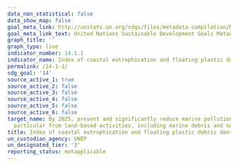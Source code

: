 ```yaml
---
data_non_statistical: false
data_show_map: false
goal_meta_link: http://unstats.un.org/sdgs/files/metadata-compilation/Metadata-Goal-14.pdf
goal_meta_link_text: United Nations Sustainable Development Goals Metadata (pdf 288kB)
graph_title: ''
graph_type: line
indicator_number: 14.1.1
indicator_name: Index of coastal eutrophication and floating plastic debris density
permalink: /14-1-1/
sdg_goal: '14'
source_active_1: true
source_active_2: false
source_active_3: false
source_active_4: false
source_active_5: false
source_active_6: false
target_name: By 2025, prevent and significantly reduce marine pollution of all kinds, in
  particular from land-based activities, including marine debris and nutrient pollution
title: Index of coastal eutrophication and floating plastic debris density
un_custodian_agency: UNEP
un_designated_tier: '3'
reporting_status: notapplicable
---
```

